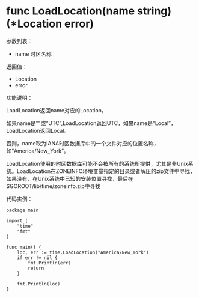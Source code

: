 # func LoadLocation(name string) (*Location error)

参数列表：

- name 时区名称

返回值：

- Location
- error

功能说明：

LoadLocation返回name对应的Location。

如果name是""或“UTC”,LoadLocation返回UTC，如果name是“Local”， LoadLocation返回Local。

否则，name取为IANA时区数据库中的一个文件对应的位置名称，如“America/New_York”。

LoadLocation使用的时区数据库可能不会被所有的系统所提供，尤其是非Unix系统。LoadLocation在ZONEINFO环境变量指定的目录或者解压的zip文件中寻找，如果没有，在Unix系统中已知的安装位置寻找，最后在 $GOROOT/lib/time/zoneinfo.zip中寻找

代码实例：

	package main
	
	import (
	    "time"
	    "fmt"
	)
	
	func main() {
	    loc, err := time.LoadLocation("America/New_York")
	    if err != nil {
	        fmt.Println(err)
	        return
	    }
	
	    fmt.Println(loc)
	}
